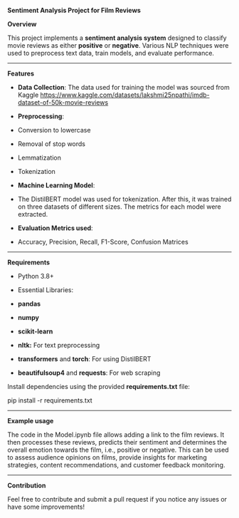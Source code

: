 **Sentiment Analysis Project for Film Reviews**

**Overview**

This project implements a **sentiment analysis system** designed to classify movie reviews as either **positive** or **negative**. Various NLP techniques were used to preprocess text data, train models, and evaluate performance.

* * * * *

**Features**

-   **Data Collection**: The data used for training the model was sourced from Kaggle <https://www.kaggle.com/datasets/lakshmi25npathi/imdb-dataset-of-50k-movie-reviews>
-   **Preprocessing**:

-   Conversion to lowercase
-   Removal of stop words
-   Lemmatization
-   Tokenization

-   **Machine Learning Model**:

-   The DistilBERT model was used for tokenization. After this, it was trained on three datasets of different sizes. The metrics for each model were extracted.

-   **Evaluation Metrics used**:

-   Accuracy, Precision, Recall, F1-Score, Confusion Matrices

* * * * *

**Requirements**

-   Python 3.8+
-   Essential Libraries:

-   **pandas**
-   **numpy**
-   **scikit-learn**
-   **nltk:** For text preprocessing
-   **transformers** and **torch**: For using DistilBERT
-   **beautifulsoup4** and **requests**: For web scraping

Install dependencies using the provided **requirements.txt** file:

pip install -r requirements.txt

* * * * *

**Example usage**

The code in the Model.ipynb file allows adding a link to the film reviews. It then processes these reviews, predicts their sentiment and determines the overall emotion towards the film, i.e., positive or negative. This can be used to assess audience opinions on films, provide insights for marketing strategies, content recommendations, and customer feedback monitoring.

* * * * *

**Contribution**

Feel free to contribute and submit a pull request if you notice any issues or have some improvements!
